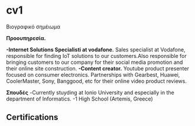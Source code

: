 # cv1
Βιογραφικό σημέιωμα 




**Προουπηρεσία.**


**-Internet Solutions Specialisti at vodafone.**
 Sales specialist at Vodafone, responsible for finding IoT solutions to our customers.Also responsible for bringing customers to our company for their social media promotion and their online site construction.
**-Content creator.** 
 Youtube product presenter focused on consumer electronics. Partnerships with Gearbest, Huawei, CoolerMaster, Sony, Banggood, etc for their online video product reviews.

**Σπουδές**
 -Currently stuyding at Ionio University and especially in the department of Informatics.
 -1 High School (Artemis, Greece)

**Certifications**
-
